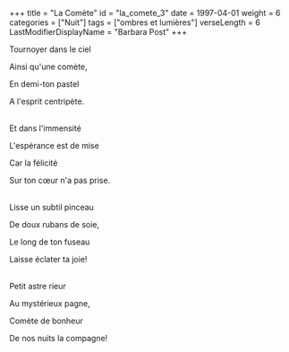 +++
title = "La Comète"
id = "la_comete_3"
date = 1997-04-01
weight = 6
categories = ["Nuit"]
tags = ["ombres et lumières"]
verseLength = 6
LastModifierDisplayName = "Barbara Post"
+++

Tournoyer dans le ciel

Ainsi qu'une comète,

En demi-ton pastel

A l'esprit centripète.

 \
Et dans l'immensité

L'espérance est de mise

Car la félicité

Sur ton cœur n'a pas prise.

 \
Lisse un subtil pinceau

De doux rubans de soie,

Le long de ton fuseau

Laisse éclater ta joie!

 \
Petit astre rieur

Au mystérieux pagne,

Comète de bonheur

De nos nuits la compagne!
